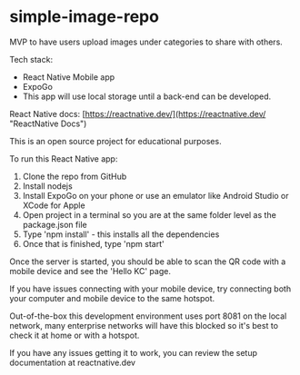 # simple-image-repo
MVP to have users upload images under categories to share with others.

Tech stack:
- React Native Mobile app
- ExpoGo
- This app will use local storage until a back-end can be developed.

React Native docs: [https://reactnative.dev/](https://reactnative.dev/ "ReactNative Docs")



This is an open source project for educational purposes.

To run this React Native app:
1. Clone the repo from GitHub
2. Install nodejs
3. Install ExpoGo on your phone or use an emulator like Android Studio or XCode for Apple
4. Open project in a terminal so you are at the same folder level as the package.json file
5. Type 'npm install' - this installs all the dependencies
6. Once that is finished, type 'npm start'

Once the server is started, you should be able to scan the QR code with a mobile device and see the 'Hello KC' page.

If you have issues connecting with your mobile device, try connecting both your computer and mobile device to the same hotspot.

Out-of-the-box this development environment uses port 8081 on the local network, many enterprise networks will have this blocked so it's best to check it at home or with a hotspot.


If you have any issues getting it to work, you can review the setup documentation at reactnative.dev

